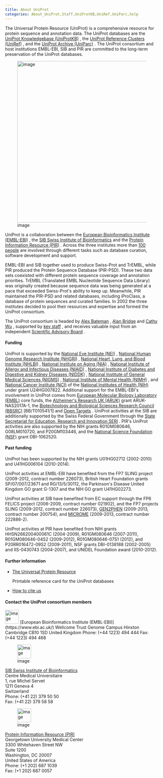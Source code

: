 ```yaml
---
title: About UniProt
categories: About_UniProt,Staff,UniProtKB,UniRef,UniParc,help
---
```


The Universal Protein Resource (UniProt) is a comprehensive resource for protein sequence and annotation data. The UniProt databases are the [UniProt Knowledgebase (UniProtKB)](http://www.uniprot.org/help/uniprotkb) , the [UniProt Reference Clusters (UniRef)](http://www.uniprot.org/help/uniref) , and the [UniProt Archive (UniParc)](http://www.uniprot.org/help/uniparc) . The UniProt consortium and host institutions EMBL-EBI, SIB and PIR are committed to the long-term preservation of the UniProt databases.

<figure>
<img src="https://github.com/ebi-uniprot/uniprot-manual/raw/main/images/overview.png" style="width: 699px; height: 528px;" alt="image" />
<figcaption aria-hidden="true">image</figcaption>
</figure>

UniProt is a collaboration between the [European Bioinformatics Institute (EMBL-EBI)](https://www.ebi.ac.uk/) , the [SIB Swiss Institute of Bioinformatics](https://www.sib.swiss/) and the [Protein Information Resource (PIR)](http://pir.georgetown.edu/) . Across the three institutes more than [100 people](http://www.uniprot.org/help/uniprot%5Fstaff) are involved through different tasks such as database curation, software development and support.

EMBL-EBI and SIB together used to produce Swiss-Prot and TrEMBL, while PIR produced the Protein Sequence Database (PIR-PSD). These two data sets coexisted with different protein sequence coverage and annotation priorities. TrEMBL (Translated EMBL Nucleotide Sequence Data Library) was originally created because sequence data was being generated at a pace that exceeded Swiss-Prot's ability to keep up. Meanwhile, PIR maintained the PIR-PSD and related databases, including iProClass, a database of protein sequences and curated families. In 2002 the three institutes decided to pool their resources and expertise and formed the UniProt consortium.

The UniProt consortium is headed by [Alex Bateman](http://www.uniprot.org/bateman) , [Alan Bridge](http://www.uniprot.org/help/bridge) and [Cathy Wu](http://pir.georgetown.edu/pirwww/aboutpir/wubio.shtml) , supported by [key staff](http://www.uniprot.org/help/key%5Fstaff) , and receives valuable input from an independent [Scientific Advisory Board](http://www.uniprot.org/help/sab) .

#### Funding

UniProt is supported by the [National Eye Institute (NEI)](https://nei.nih.gov/) , [National Human Genome Research Institute (NHGRI)](http://www.genome.gov/) , [National Heart, Lung, and Blood Institute (NHLBI)](https://www.nhlbi.nih.gov/) , [National Institute on Aging (NIA)](https://www.nia.nih.gov/) , [National Institute of Allergy and Infectious Diseases (NIAID)](https://www.niaid.nih.gov/) , [National Institute of Diabetes and Digestive and Kidney Diseases (NIDDK)](https://www.niddk.nih.gov/) , [National Institute of General Medical Sciences (NIGMS)](http://www.nigms.nih.gov/) , [National Institute of Mental Health (NIMH)](https://www.nimh.nih.gov/) , and [National Cancer Institute (NCI)](https://www.cancer.gov/) of the [National Institutes of Health (NIH)](http://www.nih.gov/) under grant U24HG007822. Additional support for the EMBL-EBI's involvement in UniProt comes from [European Molecular Biology Laboratory (EMBL)](http://www.embl.org/) core funds, the [Alzheimer's Research UK (ARUK)](https://www.alzheimersresearchuk.org/) grant ARUK-NAS2017A-1, the [Biotechnology and Biological Sciences Research Council (BBSRC)](https://bbsrc.ukri.org/) \[BB/T010541/1\] and [Open Targets](https://www.opentargets.org/) . UniProt activities at the SIB are additionally supported by the Swiss Federal Government through the [State Secretariat for Education, Research and Innovation SERI](https://www.sbfi.admin.ch/sbfi/en/home.html) . PIR's UniProt activities are also supported by the NIH grants R01GM080646, G08LM010720, and P20GM103446, and the [National Science Foundation (NSF)](http://www.nsf.gov/) grant DBI-1062520.

#### Past funding

UniProt has been supported by the NIH grants U01HG02712 (2002-2010) and U41HG006104 (2010-2014).

UniProt activities at EMBL-EBI have benefited from the FP7 SLING project (2009-2012, contract number 226073), British Heart Foundation grants SP/07/007/23671 and RG/13/5/30112, the Parkinson's Disease United Kingdom GO grant G-1307 and the NIH GO grant U41HG02273.

UniProt activities at SIB have benefited from EC support through the FP6 FELICS project (2006-2009, contract number 021902), and the FP7 projects SLING (2009-2012, contract number 226073), [GEN2PHEN](http://www.gen2phen.org/) (2009-2013, contract number 200754), and [MICROME](http://www.microme.eu/) (2009-2013, contract number 222886-2).

UniProt activities at PIR have benefited from NIH grants HHSN266200400061C (2004-2009), R01GM080646 (2007-2011), R01GM080646-04S2 (2009-2012), R01GM080646-07S1 (2012), and P20RR016472-09S2 (2009-2011), NSF grants DBI-0138188 (2002-2005) and IIS-0430743 (2004-2007), and UNIDEL Foundation award (2010-2012).

#### Further information

-   [The Universal Protein Resource](http://www.uniprot.org/docs/uniprot%5Fflyer.pdf)

    Printable reference card for the UniProt databases

<!-- -->

-   [How to cite us](http://www.uniprot.org/help/publications)

#### Contact the UniProt consortium members

<img src="https://github.com/ebi-uniprot/uniprot-manual/raw/main/images/embl-logo.png" style="width: auto; height: 45px;" alt="image" />  
[European Bioinformatics Institute (EMBL-EBI)](https://www.ebi.ac.uk/)  
Wellcome Trust Genome Campus  
Hinxton Cambridge CB10 1SD  
United Kingdom  
Phone: (+44 1223) 494 444  
Fax: (+44 1223) 494 468

<figure>
<img src="https://github.com/ebi-uniprot/uniprot-manual/raw/main/images/logo_sib.png" style="width: auto; height: 45px;" alt="image" />
<figcaption aria-hidden="true">image</figcaption>
</figure>

[SIB Swiss Institute of Bioinformatics](https://www.sib.swiss/)  
Centre Medical Universitaire  
1, rue Michel Servet  
1211 Geneva 4  
Switzerland  
Phone: (+41 22) 379 50 50  
Fax: (+41 22) 379 58 58

<figure>
<img src="https://github.com/ebi-uniprot/uniprot-manual/raw/main/images/logo_pir.png" style="width: auto; height: 45px;" alt="image" />
<figcaption aria-hidden="true">image</figcaption>
</figure>

[Protein Information Resource (PIR)](http://pir.georgetown.edu/)  
Georgetown University Medical Center  
3300 Whitehaven Street NW  
Suite 1200  
Washington, DC 20007  
United States of America  
Phone: (+1 202) 687 1039  
Fax: (+1 202) 687 0057
